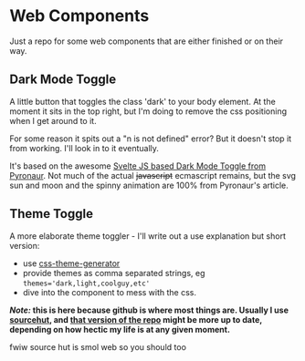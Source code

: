 # Web Components

Just a repo for some web components that are either finished or on their way.

## Dark Mode Toggle

A little button that toggles the class 'dark' to your body element.  At the moment it sits in the top right, but I'm doing to remove the css positioning when I get around to it.

For some reason it spits out a "n is not defined" error?  But it doesn't stop it from working.  I'll look in to it eventually.

It's based on the awesome [Svelte JS based Dark Mode Toggle from Pyronaur](https://pyronaur.com/dark-mode).  Not much of the actual ~~javascript~~ ecmascript remains, but the svg sun and moon and the spinny animation are 100% from Pyronaur's article.  

## Theme Toggle

A more elaborate theme toggler - I'll write out a use explanation but short version: 

- use [ css-theme-generator ](https://git.sr.ht/~jeremyparker/css-theme-generator)
- provide themes as comma separated strings, eg `themes='dark,light,coolguy,etc'`
- dive into the component to mess with the css.

***Note:* this is here because github is where most things are.  Usually I use [sourcehut](https://sr.ht/), and [that version of the repo](https://git.sr.ht/~jeremyparker/web-components) might be more up to date, depending on how hectic my life is at any given moment.**

fwiw source hut is smol web so you should too
